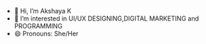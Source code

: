 - 👋 Hi, I’m Akshaya K
- 👀 I’m interested in UI/UX DESIGNING,DIGITAL MARKETING and PROGRAMMING
- 😄 Pronouns: She/Her
